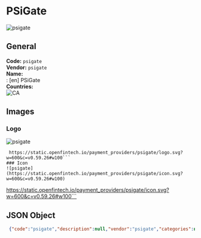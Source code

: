 # PSiGate 
![psigate](https://static.openfintech.io/payment_providers/psigate/logo.svg?w=600&c=v0.59.26#w100)  
## General 
**Code:** `psigate`  
**Vendor:** `psigate`  
**Name:**  
:	[en] PSiGate  
**Countries:**  
![CA](https://cdnjs.cloudflare.com/ajax/libs/flag-icon-css/3.3.0/flags/4x3/CA.svg#w24)  
 
## Images 
### Logo 
![psigate](https://static.openfintech.io/payment_providers/psigate/logo.svg?w=600&c=v0.59.26#w100)  
```
 https://static.openfintech.io/payment_providers/psigate/logo.svg?w=600&c=v0.59.26#w100```  
### Icon 
![psigate](https://static.openfintech.io/payment_providers/psigate/icon.svg?w=600&c=v0.59.26#w100)  
```
 https://static.openfintech.io/payment_providers/psigate/icon.svg?w=600&c=v0.59.26#w100```  
## JSON Object 
```json
 {"code":"psigate","description":null,"vendor":"psigate","categories":null,"countries":["CA"],"payment_method":null,"payout_method":null,"metadata":{"about_payments_code":"psigate"},"name":{"en":"PSiGate"}}```  
